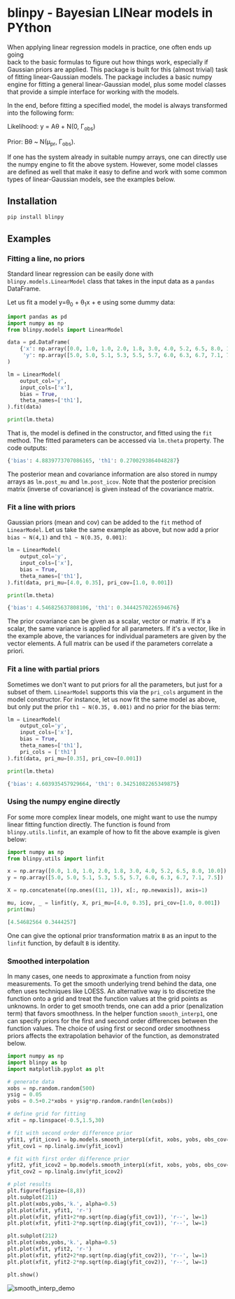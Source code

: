 # blinpy - Bayesian LINear models in PYthon

When applying linear regression models in practice, one often ends up going  
back to the basic formulas to figure out how things work, especially if 
Gaussian priors are applied. This package is built for this (almost trivial) 
task of fitting linear-Gaussian models. The package includes a basic numpy 
engine for fitting a general linear-Gaussian model, plus some model classes 
that provide a simple interface for working with the models.

In the end, before fitting a specified model, the model is always transformed
into the following form:

Likelihood: y = A&theta; + N(0, &Gamma;<sub>obs</sub>)

Prior: B&theta; ~ N(&mu;<sub>pr</sub>, &Gamma;<sub>obs</sub>).

If one has the system already in suitable numpy arrays, one can directly use 
the numpy engine to fit the above system. However, some model classes are 
defined as well that make it easy to define and work with some common types 
of linear-Gaussian models, see the examples below.

## Installation

`pip install blinpy`

## Examples

### Fitting a line, no priors

Standard linear regression can be easily done with 
`blinpy.models.LinearModel` class that takes in the input data as a `pandas` 
DataFrame.

Let us fit a model y=&theta;<sub>0</sub> + &theta;<sub>1</sub>x + e using 
some dummy data:

```python
import pandas as pd
import numpy as np
from blinpy.models import LinearModel

data = pd.DataFrame(
    {'x': np.array([0.0, 1.0, 1.0, 2.0, 1.8, 3.0, 4.0, 5.2, 6.5, 8.0, 10.0]),
     'y': np.array([5.0, 5.0, 5.1, 5.3, 5.5, 5.7, 6.0, 6.3, 6.7, 7.1, 7.5])}
)

lm = LinearModel(
    output_col='y', 
    input_cols=['x'],
    bias = True,
    theta_names=['th1'],
).fit(data)

print(lm.theta)
```

That is, the model is defined in the constructor, and fitted using the `fit` 
method. The fitted parameters can be accessed via `lm.theta` property. The 
code outputs:
```python
{'bias': 4.8839773707086165, 'th1': 0.2700293864048287}
```

The posterior mean and covariance information are also stored in numpy arrays
as `lm.post_mu` and `lm.post_icov`. Note that the posterior precision matrix
(inverse of covariance) is given instead of the covariance matrix.

### Fit a line with priors

Gaussian priors (mean and cov) can be added to the `fit` method of `LinearModel`. Let us take the same example as above, but now add a prior `bias ~ N(4,1)` and `th1 ~ N(0.35, 0.001)`:

```python
lm = LinearModel(
    output_col='y', 
    input_cols=['x'],
    bias = True,
    theta_names=['th1'],
).fit(data, pri_mu=[4.0, 0.35], pri_cov=[1.0, 0.001])

print(lm.theta)

{'bias': 4.546825637808106, 'th1': 0.34442570226594676}
```

The prior covariance can be given as a scalar, vector or matrix. If it's a scalar, the same variance is applied for all parameters. If it's a vector, like in the example above, the variances for individual parameters are given by the vector elements. A full matrix can be used if the parameters correlate a priori.

### Fit a line with partial priors

Sometimes we don't want to put priors for all the parameters, but just for a subset of them. `LinearModel` supports this via the `pri_cols` argument in the model constructor. For instance, let us now fit the same model as above, but only put the prior `th1 ~ N(0.35, 0.001)` and no prior for the bias term:

```python
lm = LinearModel(
    output_col='y', 
    input_cols=['x'],
    bias = True,
    theta_names=['th1'],
    pri_cols = ['th1']
).fit(data, pri_mu=[0.35], pri_cov=[0.001])

print(lm.theta)

{'bias': 4.603935457929664, 'th1': 0.34251082265349875}
```

### Using the numpy engine directly

For some more complex linear models, one might want to use the numpy linear fitting function directly. The function is found from `blinpy.utils.linfit`, an example of how to fit the above example is given below:

```python
import numpy as np
from blinpy.utils import linfit

x = np.array([0.0, 1.0, 1.0, 2.0, 1.8, 3.0, 4.0, 5.2, 6.5, 8.0, 10.0])
y = np.array([5.0, 5.0, 5.1, 5.3, 5.5, 5.7, 6.0, 6.3, 6.7, 7.1, 7.5])

X = np.concatenate((np.ones((11, 1)), x[:, np.newaxis]), axis=1)

mu, icov, _ = linfit(y, X, pri_mu=[4.0, 0.35], pri_cov=[1.0, 0.001])
print(mu)

[4.54682564 0.3444257]
```
One can give the optional prior transformation matrix `B` as an input to the `linfit` function, by default `B` is identity.

### Smoothed interpolation 

In many cases, one needs to approximate a function from noisy measurements. To get the smooth underlying trend behind the data, one often uses techniques like LOESS. An alternative way is to discretize the function onto a grid and treat the function values at the grid points as unknowns. In order to get smooth trends, one can add a prior (penalization term) that favors smoothness. In the helper function `smooth_interp1`, one can specify priors for the first and second order differences between the function values. The choice of using first or second order smoothness priors affects the extrapolation behavior of the function, as demonstrated below.

```python
import numpy as np
import blinpy as bp
import matplotlib.pyplot as plt

# generate data
xobs = np.random.random(500)
ysig = 0.05
yobs = 0.5+0.2*xobs + ysig*np.random.randn(len(xobs))

# define grid for fitting
xfit = np.linspace(-0.5,1.5,30)

# fit with second order difference prior
yfit1, yfit_icov1 = bp.models.smooth_interp1(xfit, xobs, yobs, obs_cov=ysig**2, d2_var=1e-5)
yfit_cov1 = np.linalg.inv(yfit_icov1)

# fit with first order difference prior
yfit2, yfit_icov2 = bp.models.smooth_interp1(xfit, xobs, yobs, obs_cov=ysig**2, d1_var=1e-4)
yfit_cov2 = np.linalg.inv(yfit_icov2)

# plot results
plt.figure(figsize=(8,8))
plt.subplot(211)
plt.plot(xobs,yobs,'k.', alpha=0.5)
plt.plot(xfit, yfit1, 'r-')
plt.plot(xfit, yfit1+2*np.sqrt(np.diag(yfit_cov1)), 'r--', lw=1)
plt.plot(xfit, yfit1-2*np.sqrt(np.diag(yfit_cov1)), 'r--', lw=1)

plt.subplot(212)
plt.plot(xobs,yobs,'k.', alpha=0.5)
plt.plot(xfit, yfit2, 'r-')
plt.plot(xfit, yfit2+2*np.sqrt(np.diag(yfit_cov2)), 'r--', lw=1)
plt.plot(xfit, yfit2-2*np.sqrt(np.diag(yfit_cov2)), 'r--', lw=1)

plt.show()
```

![smooth_interp_demo](https://user-images.githubusercontent.com/6495497/111585506-175b4b00-87c8-11eb-9ea4-7e0d7664f05b.png)
